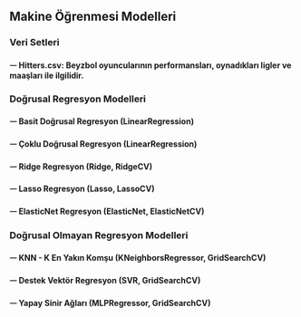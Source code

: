 ## Makine Öğrenmesi Modelleri
### Veri Setleri
#### ᅳ Hitters.csv: Beyzbol oyuncularının performansları, oynadıkları ligler ve maaşları ile ilgilidir.
### Doğrusal Regresyon Modelleri
#### ᅳ Basit Doğrusal Regresyon (LinearRegression)
#### ᅳ Çoklu Doğrusal Regresyon (LinearRegression)
#### ᅳ Ridge Regresyon (Ridge, RidgeCV)
#### ᅳ Lasso Regresyon (Lasso, LassoCV)
#### ᅳ ElasticNet Regresyon (ElasticNet, ElasticNetCV)
### Doğrusal Olmayan Regresyon Modelleri
#### ᅳ KNN - K En Yakın Komşu (KNeighborsRegressor, GridSearchCV)
#### ᅳ Destek Vektör Regresyon (SVR, GridSearchCV)
#### ᅳ Yapay Sinir Ağları (MLPRegressor, GridSearchCV)

